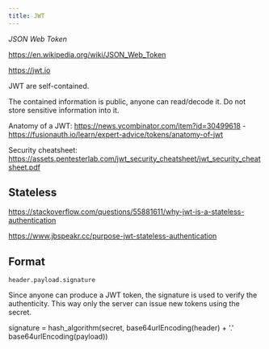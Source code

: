 ```yaml
---
title: JWT
---
```


_JSON Web Token_

https://en.wikipedia.org/wiki/JSON_Web_Token

https://jwt.io

JWT are self-contained.

The contained information is public, anyone can read/decode it. Do not store sensitive information into it.

Anatomy of a JWT: https://news.ycombinator.com/item?id=30499618 - https://fusionauth.io/learn/expert-advice/tokens/anatomy-of-jwt

Security cheatsheet: https://assets.pentesterlab.com/jwt_security_cheatsheet/jwt_security_cheatsheet.pdf

## Stateless

https://stackoverflow.com/questions/55881611/why-jwt-is-a-stateless-authentication

https://www.jbspeakr.cc/purpose-jwt-stateless-authentication

## Format

`header.payload.signature`

Since anyone can produce a JWT token, the signature is used to verify the authenticity. This way only the server can issue new tokens using the secret.

signature = hash_algorithm(secret, base64urlEncoding(header) + '.' base64urlEncoding(payload))
